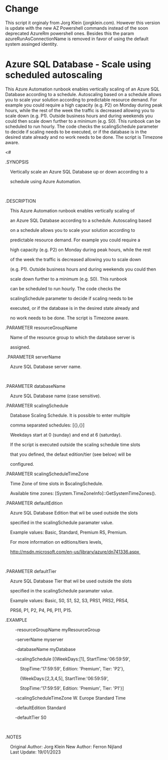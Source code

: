 Change
======================================================
This script it orginaly from Jorg Klein (jorgklein.com).
However this version is update with the new AZ Powershell commands instead of the soon deprecated AzureRm powershell ones.
Besides this the param azureRunAsConnectionName is removed in favor of using the default system assinged identity.

﻿Azure SQL Database - Scale using scheduled autoscaling
======================================================

This Azure Automation runbook enables vertically scaling of an Azure SQL Database according to a schedule. Autoscaling based on a schedule allows you to scale your solution according to predictable resource demand. For example you could require a high capacity
 (e.g. P2) on Monday during peak hours, while the rest of the week the traffic is decreased allowing you to scale down (e.g. P1). Outside business hours and during weekends you could then scale down further to a minimum (e.g. S0). This runbook can be scheduled
 to run hourly. The code checks the scalingSchedule parameter to decide if scaling needs to be executed, or if the database is in the desired state already and no work needs to be done. The script is Timezone aware.



<#   

.SYNOPSIS   

    Vertically scale an Azure SQL Database up or down according to a 

    schedule using Azure Automation.    

   

.DESCRIPTION   

    This Azure Automation runbook enables vertically scaling of 

    an Azure SQL Database according to a schedule. Autoscaling based 

    on a schedule allows you to scale your solution according to 

    predictable resource demand. For example you could require a 

    high capacity (e.g. P2) on Monday during peak hours, while the rest

    of the week the traffic is decreased allowing you to scale down 

    (e.g. P1). Outside business hours and during weekends you could then 

    scale down further to a minimum (e.g. S0). This runbook 

    can be scheduled to run hourly. The code checks the 

    scalingSchedule parameter to decide if scaling needs to be 

    executed, or if the database is in the desired state already and 

    no work needs to be done. The script is Timezone aware.



.PARAMETER resourceGroupName

    Name of the resource group to which the database server is 

    assigned.


 .PARAMETER serverName  

    Azure SQL Database server name.

       

.PARAMETER databaseName   

    Azure SQL Database name (case sensitive).



.PARAMETER scalingSchedule

    Database Scaling Schedule. It is possible to enter multiple 

    comma separated schedules: [{},{}]

    Weekdays start at 0 (sunday) and end at 6 (saturday).

    If the script is executed outside the scaling schedule time slots

    that you defined, the defaut edition/tier (see below) will be 

    configured.



.PARAMETER scalingScheduleTimeZone

    Time Zone of time slots in $scalingSchedule. 

    Available time zones: [System.TimeZoneInfo]::GetSystemTimeZones().



.PARAMETER defaultEdition

    Azure SQL Database Edition that wil be used outside the slots 

    specified in the scalingSchedule paramater value.

    Example values: Basic, Standard, Premium RS, Premium.

    For more information on editions/tiers levels, 

    http://msdn.microsoft.com/en-us/library/azure/dn741336.aspx 

 

.PARAMETER defaultTier   

    Azure SQL Database Tier that wil be used outside the slots 

    specified in the scalingSchedule paramater value.

    Example values: Basic, S0, S1, S2, S3, PRS1, PRS2, PRS4, 

    PRS6, P1, P2, P4, P6, P11, P15.



.EXAMPLE

        -resourceGroupName myResourceGroup

        -serverName myserver

        -databaseName myDatabase

        -scalingSchedule [{WeekDays:[1], StartTime:'06:59:59', 

            StopTime:'17:59:59', Edition: 'Premium', Tier: 'P2'},

            {WeekDays:[2,3,4,5], StartTime:'06:59:59', 

            StopTime:'17:59:59', Edition: 'Premium', Tier: 'P1'}]

        -scalingScheduleTimeZone W. Europe Standard Time

        -defaultEdition Standard

        -defaultTier S0

   

.NOTES   

    Original Author: Jorg Klein
    New Author: Ferron Nijland      
    Last Update: 19/01/2023   

